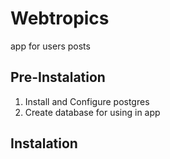 # Webtropics

app for users posts

## Pre-Instalation

1. Install and Configure postgres
2. Create database for using in app

## Instalation